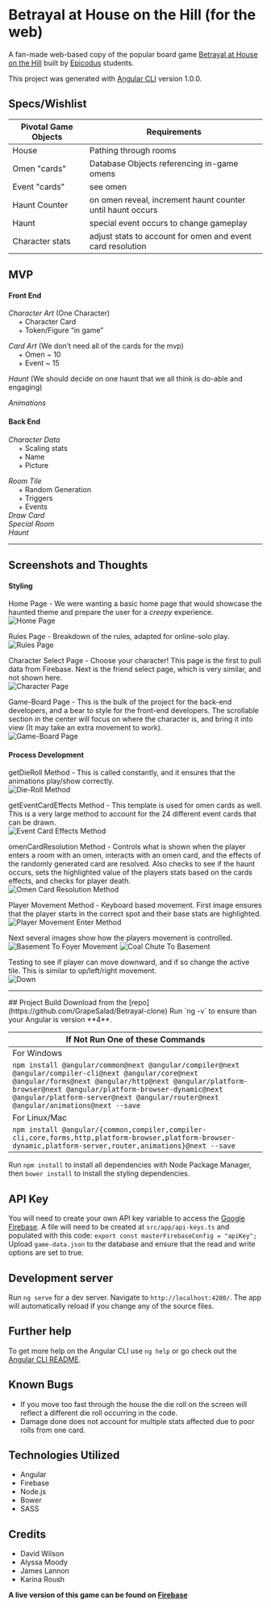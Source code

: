 # Betrayal at House on the Hill (for the web)

A fan-made web-based copy of the popular board game [Betrayal at House on the Hill](http://avalonhill.wizards.com/games/betrayal-at-house-on-the-hill) built by [Epicodus](https://www.epicodus.com/) students.

This project was generated with [Angular CLI](https://github.com/angular/angular-cli) version 1.0.0.

## Specs/Wishlist

| Pivotal Game Objects | Requirements |
|---|---|
| House | Pathing through rooms |
| Omen "cards" | Database Objects referencing in-game omens |
| Event "cards" | see omen |
| Haunt Counter | on omen reveal, increment haunt counter until haunt occurs |
| Haunt | special event occurs to change gameplay |
| Character stats | adjust stats to account for omen and event card resolution |


## MVP

#### Front End

*Character Art* (One Character) <br>
&nbsp;&nbsp;&nbsp;&nbsp; + Character Card  <br>
&nbsp;&nbsp;&nbsp;&nbsp; + Token/Figure “in game”

*Card Art* (We don’t need all of the cards for the mvp) <br>
&nbsp;&nbsp;&nbsp;&nbsp; + Omen ~ 10 <br>
&nbsp;&nbsp;&nbsp;&nbsp; + Event ~ 15

*Haunt* (We should decide on one haunt that we all think is do-able and engaging) <br>

*Animations*

#### Back End


*Character Data* <br>
&nbsp;&nbsp;&nbsp;&nbsp; + Scaling stats <br>
&nbsp;&nbsp;&nbsp;&nbsp; + Name <br>
&nbsp;&nbsp;&nbsp;&nbsp; + Picture <br>


*Room Tile* <br>
&nbsp;&nbsp;&nbsp;&nbsp; + Random Generation <br>
&nbsp;&nbsp;&nbsp;&nbsp; + Triggers <br>
&nbsp;&nbsp;&nbsp;&nbsp; + Events <br>
*Draw Card* <br>
*Special Room* <br>
*Haunt* <br>

<hr>

## Screenshots and Thoughts

#### Styling

Home Page - We were wanting a basic home page that would showcase the haunted theme and prepare the user for a *creepy* experience.<br>
![Home Page](https://github.com/GrapeSalad/Betrayal-Clone/blob/master/house4.png)


Rules Page - Breakdown of the rules, adapted for online-solo play. <br>
![Rules Page](https://github.com/GrapeSalad/Betrayal-Clone/blob/master/house3.png)

Character Select Page - Choose your character! This page is the first to pull data from Firebase. Next is the friend select page, which is very similar, and not shown here.<br>
![Character Page](https://github.com/GrapeSalad/Betrayal-Clone/blob/master/house2.png)

Game-Board Page - This is the bulk of the project for the back-end developers, and a bear to style for the front-end developers. The scrollable section in the center will focus on where the character is, and bring it into view (It may take an extra movement to work). <br>
![Game-Board Page](https://github.com/GrapeSalad/Betrayal-Clone/blob/master/house1.png)


#### Process Development

getDieRoll Method - This is called constantly, and it ensures that the animations play/show correctly.<br>
![Die-Roll Method](https://github.com/GrapeSalad/Betrayal-Clone/blob/master/getDieRollMethod.png)

getEventCardEffects Method - This template is used for omen cards as well. This is a very large method to account for the 24 different event cards that can be drawn.<br>
![Event Card Effects Method](https://github.com/GrapeSalad/Betrayal-Clone/blob/master/EventCardEffectsMethod.png)

omenCardResolution Method - Controls what is shown when the player enters a room with an omen, interacts with an omen card, and the effects of the randomly generated card are resolved. Also checks to see if the haunt occurs, sets the highlighted value of the players stats based on the cards effects, and checks for player death.<br>
![Omen Card Resolution Method](https://github.com/GrapeSalad/Betrayal-Clone/blob/master/OmenCardResolutionMethod.png)

Player Movement Method - Keyboard based movement. First image ensures that the player starts in the correct spot and their base stats are highlighted. <br>
![Player Movement Enter Method](https://github.com/GrapeSalad/Betrayal-Clone/blob/master/playerMovementEnter.png)

Next several images show how the players movement is controlled.<br>
![Basement To Foyer Movement](https://github.com/GrapeSalad/Betrayal-Clone/blob/master/basementToFoyer.png)
![Coal Chute To Basement](https://github.com/GrapeSalad/Betrayal-Clone/blob/master/coalChuteToBasement.png)

Testing to see if player can move downward, and if so change the active tile. This is similar to up/left/right movement.<br>
![Down](https://github.com/GrapeSalad/Betrayal-Clone/blob/master/down.png)

<hr>
## Project Build
Download from the [repo](https://github.com/GrapeSalad/Betrayal-clone)
Run `ng -v` to ensure than your Angular is version **4**.

| If Not Run One of these Commands |
| --- |
| For Windows |
|`npm install @angular/common@next @angular/compiler@next @angular/compiler-cli@next @angular/core@next @angular/forms@next @angular/http@next @angular/platform-browser@next @angular/platform-browser-dynamic@next @angular/platform-server@next @angular/router@next @angular/animations@next --save` |
| For Linux/Mac |
|`npm install @angular/{common,compiler,compiler-cli,core,forms,http,platform-browser,platform-browser-dynamic,platform-server,router,animations}@next --save` |

Run `npm install` to install all dependencies with Node Package Manager, then `bower install` to install the styling dependencies.

## API Key

You will need to create your own API key variable to access the [Google Firebase](https://firebase.google.com).
A file will need to be created at `src/app/api-keys.ts` and populated with this code: `export const masterFirebaseConfig = "apiKey";`
Upload `game-data.json` to the database and ensure that the read and write options are set to true.

## Development server

Run `ng serve` for a dev server. Navigate to `http://localhost:4200/`. The app will automatically reload if you change any of the source files.

## Further help

To get more help on the Angular CLI use `ng help` or go check out the [Angular CLI README](https://github.com/angular/angular-cli/blob/master/README.md).

## Known Bugs

* If you move too fast through the house the die roll on the screen will reflect a different die roll occurring in the code.
* Damage done does not account for multiple stats affected due to poor rolls from one card.

## Technologies Utilized

* Angular
* Firebase
* Node.js
* Bower
* SASS

## Credits

* David Wilson
* Alyssa Moody
* James Lannon
* Karina Roush

**A live version of this game can be found on [Firebase](https://betrayal-a31a0.firebaseapp.com)**
